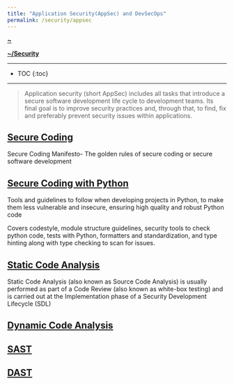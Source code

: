 ```yaml
---
title: "Application Security(AppSec) and DevSecOps"
permalink: /security/appsec
---
```


**[~](../../README.md)**

**[~/Security](../security.md)**

---

* TOC
{:toc}

---


> Application security (short AppSec) includes all tasks that introduce a secure software development life cycle to development teams. Its final goal is to improve security practices and, through that, to find, fix and preferably prevent security issues within applications.

## [Secure Coding](AppSec/secure_coding.md)

Secure Coding Manifesto- The golden rules of secure coding or secure software development

## [Secure Coding with Python](AppSec/secure_coding_python.md)

Tools and guidelines to follow when developing projects in Python, to make them less vulnerable and insecure, ensuring high quality and robust Python code

Covers codestyle, module structure guidelines, security tools to check python code, tests with Python, formatters and standardization, and type hinting along with type checking to scan for issues.

## [Static Code Analysis](AppSec/static_analysis.md)

Static Code Analysis (also known as Source Code Analysis) is usually performed as part of a Code Review (also known as white-box testing) and is carried out at the Implementation phase of a Security Development Lifecycle (SDL)

## [Dynamic Code Analysis](AppSec/dynamic_analysis.md)

## [SAST](AppSec/sast.md)

## [DAST](AppSec/dast.md)
